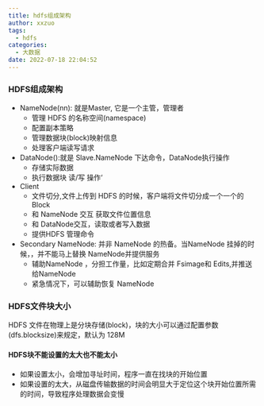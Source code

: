 ```yaml
---
title: hdfs组成架构
author: xxzuo
tags:
  - hdfs
categories:
  - 大数据
date: 2022-07-18 22:04:52
---
```


### HDFS组成架构

- NameNode(nn): 就是Master, 它是一个主管，管理者
  - 管理 HDFS 的名称空间(namespace)
  - 配置副本策略
  - 管理数据块(block)映射信息
  - 处理客户端读写请求
- DataNode():就是 Slave.NameNode 下达命令，DataNode执行操作
  - 存储实际数据
  - 执行数据块 读/写 操作‘
- Client
  - 文件切分,文件上传到 HDFS 的时候，客户端将文件切分成一个一个的 Block
  - 和 NameNode 交互 获取文件位置信息
  - 和 DataNode交互，读取或者写入数据
  - 提供HDFS 管理命令
- Secondary NameNode: 并非 NameNode 的热备。当NameNode 挂掉的时候，，并不能马上替换 NameNode并提供服务
  - 辅助NameNode ，分担工作量，比如定期合并 Fsimage和 Edits,并推送给NameNode
  - 紧急情况下，可以辅助恢复 NameNode





### HDFS文件块大小

HDFS 文件在物理上是分块存储(block)，块的大小可以通过配置参数(dfs.blocksize)来规定，默认为 128M





#### HDFS块不能设置的太大也不能太小

- 如果设置太小，会增加寻址时间，程序一直在找块的开始位置
- 如果设置的太大，从磁盘传输数据的时间会明显大于定位这个块开始位置所需的时间，导致程序处理数据会变慢
